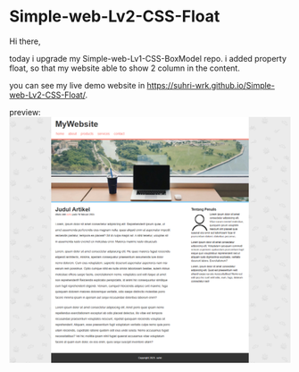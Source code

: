 # Simple-web-Lv2-CSS-Float

Hi there,

today i upgrade my Simple-web-Lv1-CSS-BoxModel repo.
i added property float, so that my website able to show 2 column in the content.

you can see my live demo website in https://suhri-wrk.github.io/Simple-web-Lv2-CSS-Float/.

preview:
![alt text](https://raw.githubusercontent.com/suhri-wrk/Simple-web-Lv2-CSS-Float/refs/heads/main/preview.png)
